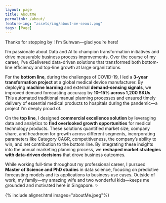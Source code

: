 ```yaml
---
layout: page
title: AboutMe
permalink: /about/
feature-img: "assets/img/about-me-seoul.png"
tags: [Page]
---
```


Thanks for stopping by ! I’m Suhwan—glad you’re here!

I’m passionate about Data and AI to champion transformation initiatives and drive measurable business process improvements. Over the course of my career, I've d3elivered data-driven solutions that transformed both bottom-line efficiency and top-line growth at large organizations. 

For the **bottom line**, during the challenges of COVID-19, I led a **3-year transformation project** at a global medical device manufacturer. By deploying **machine learning** and external **demand-sensing signals**, we improved demand forecasting accuracy by **10–15% across 1,200 SKUs**. This automated traditional manual planning processes and ensured timely delivery of essential medical products to hospitals during the pandemic—a project I’m deeply proud of.

On the **top line**, I designed **commercial excellence solution** by leveraging data and analytics to **find overlooked growth opportunities** for medical technology products. These solutions quantified market size, company share, and headroom for growth across different segments, incorporating parameters like Category CAGR, competitiveness, the company’s ability to win, and net contribution to the bottom line. By integrating these insights into the annual marketing planning process, we **reshaped market strategies with data-driven decisions** that drove business outcomes.

While working full-time throughout my professional career, I pursued **Master of Science and PhD studies** in data science, focusing on predictive forecasting models and its applications to business use cases. Outside of work, my family—my amazing wife and two wonderful kids—keeps me grounded and motivated here in Singapore. ✨

{% include aligner.html images="aboutMe.jpeg"%}